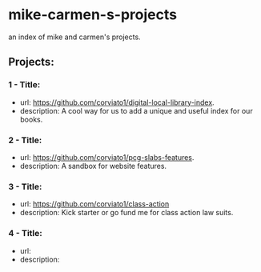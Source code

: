 # mike-carmen-s-projects
an index of mike and carmen's projects.

## Projects:
### 1 - Title:
- url: https://github.com/corviato1/digital-local-library-index.
- description: A cool way for us to add a unique and useful index for our books.
### 2 - Title:
- url: https://github.com/corviato1/pcg-slabs-features.
- description: A sandbox for website features.
### 3 - Title:
- url: https://github.com/corviato1/class-action
- description: Kick starter or go fund me for class action law suits.

### 4 - Title:
- url:
- description:
